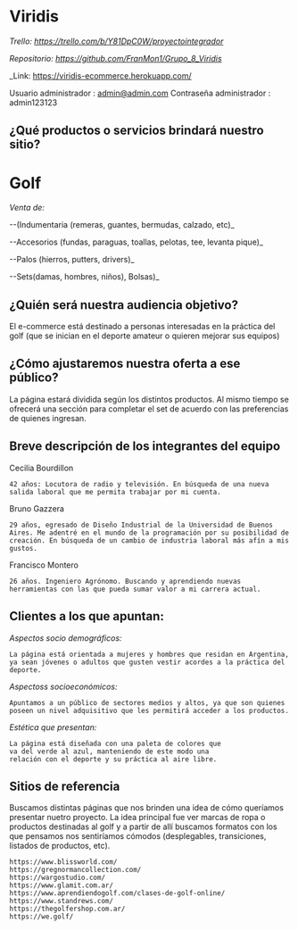 # Viridis

_Trello: https://trello.com/b/Y81DpC0W/proyectointegrador_

_Repositorio: https://github.com/FranMon1/Grupo_8_Viridis_

_Link: https://viridis-ecommerce.herokuapp.com/

Usuario administrador : admin@admin.com
Contraseña administrador :  admin123123

## ¿Qué productos o servicios brindará nuestro sitio?

# Golf 

_Venta de:_ 

--(Indumentaria (remeras, guantes, 
bermudas, calzado, etc)_

--Accesorios (fundas, paraguas, 
toallas, pelotas, tee, levanta pique)_

--Palos (hierros, putters, drivers)_

--Sets(damas, hombres, niños), Bolsas)_

## ¿Quién será nuestra audiencia objetivo?

El e-commerce está destinado a personas interesadas en la práctica del golf (que se inician en el deporte amateur o quieren mejorar sus equipos)

## ¿Cómo ajustaremos nuestra oferta a ese público?

La página estará dividida según los distintos productos. Al mismo tiempo se ofrecerá una sección para completar el set de acuerdo con las preferencias de quienes ingresan. 

## Breve descripción de los integrantes del equipo

Cecilia Bourdillon
```
42 años: Locutora de radio y televisión. En búsqueda de una nueva salida laboral que me permita trabajar por mi cuenta.
```
Bruno Gazzera
```
29 años, egresado de Diseño Industrial de la Universidad de Buenos Aires. Me adentré en el mundo de la programación por su posibilidad de creación. En búsqueda de un cambio de industria laboral más afín a mis gustos.

```
Francisco Montero
```
26 años. Ingeniero Agrónomo. Buscando y aprendiendo nuevas herramientas con las que pueda sumar valor a mi carrera actual. 
```

## Clientes a los que apuntan:


_Aspectos socio demográficos:_

```
La página está orientada a mujeres y hombres que residan en Argentina, ya sean jóvenes o adultos que gusten vestir acordes a la práctica del deporte. 
```

_Aspectoss socioeconómicos:_

```
Apuntamos a un público de sectores medios y altos, ya que son quienes poseen un nivel adquisitivo que les permitirá acceder a los productos. 

```
_Estética que presentan:_

```
La página está diseñada con una paleta de colores que 
va del verde al azul, manteniendo de este modo una 
relación con el deporte y su práctica al aire libre.

```

## Sitios de referencia

Buscamos distintas páginas que nos brinden una idea de 
cómo queríamos presentar nuetro proyecto. 
La idea principal fue ver marcas de ropa o productos 
destinadas al golf y a partir de allí buscamos formatos 
con los que pensamos nos sentiríamos cómodos 
(desplegables, transiciones, listados de productos, etc).


```
https://www.blissworld.com/  
https://gregnormancollection.com/ 
https://wargostudio.com/ 
https://www.glamit.com.ar/ 
https://www.aprendiendogolf.com/clases-de-golf-online/ 
https://www.standrews.com/ 
https://thegolfershop.com.ar/
https://we.golf/
```